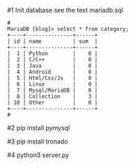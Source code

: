 #1 Init database
    see the text mariadb.sql

    #
    MariaDB [blog]> select * from category;
    +----+---------------+------+
    | id | name          | sum  |
    +----+---------------+------+
    |  1 | Python        |    0 |
    |  2 | C/C++         |    0 |
    |  3 | Java          |    0 |
    |  4 | Android       |    0 |
    |  5 | Html/Css/Js   |    0 |
    |  6 | Linux         |    0 |
    |  7 | Mysql/MariaDB |    0 |
    |  8 | Collection    |    3 |
    | 10 | Other         |    0 |
    +----+---------------+------+
    #
#2 pip install pymysql

#3 pip install tronado

#4 python3 server.py